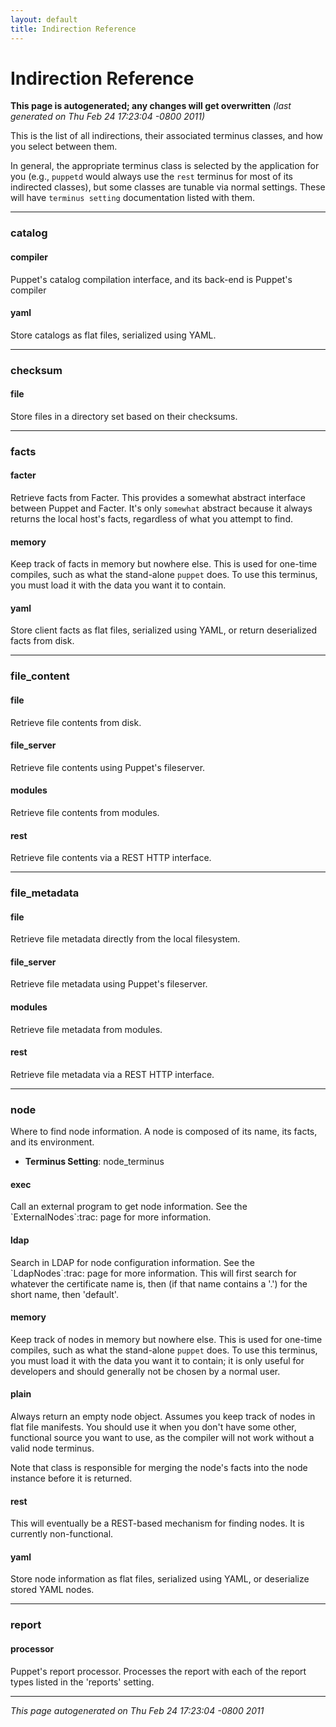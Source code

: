 ```yaml
---
layout: default
title: Indirection Reference
---
```



Indirection Reference
=====


<p><strong>This page is autogenerated; any changes will get overwritten</strong> <em>(last generated on Thu Feb 24 17:23:04 -0800 2011)</em></p>

<p>This is the list of all indirections, their associated terminus classes, and how you select between them.</p>
<p>In general, the appropriate terminus class is selected by the application for you (e.g., <code>puppetd</code> would always use the <code>rest</code>
terminus for most of its indirected classes), but some classes are tunable via normal settings.  These will have <code>terminus setting</code>
documentation listed with them.</p>

----------------### catalog


#### compiler

<p>Puppet's catalog compilation interface, and its back-end is
Puppet's compiler</p>


#### yaml

<p>Store catalogs as flat files, serialized using YAML.</p>



----------------### checksum


#### file

<p>Store files in a directory set based on their checksums.</p>



----------------### facts


#### facter

<p>Retrieve facts from Facter.  This provides a somewhat abstract interface
between Puppet and Facter.  It's only <code>somewhat</code> abstract because it always
returns the local host's facts, regardless of what you attempt to find.</p>


#### memory

<p>Keep track of facts in memory but nowhere else.  This is used for
one-time compiles, such as what the stand-alone <code>puppet</code> does.
To use this terminus, you must load it with the data you want it
to contain.</p>


#### yaml

<p>Store client facts as flat files, serialized using YAML, or
return deserialized facts from disk.</p>



----------------### file_content


#### file

<p>Retrieve file contents from disk.</p>


#### file_server

<p>Retrieve file contents using Puppet's fileserver.</p>


#### modules

<p>Retrieve file contents from modules.</p>


#### rest

<p>Retrieve file contents via a REST HTTP interface.</p>



----------------### file_metadata


#### file

<p>Retrieve file metadata directly from the local filesystem.</p>


#### file_server

<p>Retrieve file metadata using Puppet's fileserver.</p>


#### modules

<p>Retrieve file metadata from modules.</p>


#### rest

<p>Retrieve file metadata via a REST HTTP interface.</p>



----------------### node

<p>Where to find node information.
A node is composed of its name, its facts, and its environment.</p>
<ul>
<li><strong>Terminus Setting</strong>: node_terminus</li>
</ul>

#### exec

<p>Call an external program to get node information.  See
the `ExternalNodes`:trac: page for more information.</p>


#### ldap

<p>Search in LDAP for node configuration information.  See
the `LdapNodes`:trac: page for more information.  This will first
search for whatever the certificate name is, then (if that name
contains a '.') for the short name, then 'default'.</p>


#### memory

<p>Keep track of nodes in memory but nowhere else.  This is used for
one-time compiles, such as what the stand-alone <code>puppet</code> does.
To use this terminus, you must load it with the data you want it
to contain; it is only useful for developers and should generally not
be chosen by a normal user.</p>


#### plain

<p>Always return an empty node object. Assumes you keep track of nodes
in flat file manifests.  You should use it when you don't have some other,
functional source you want to use, as the compiler will not work without a
valid node terminus.</p>
<p>Note that class is responsible for merging the node's facts into the
node instance before it is returned.</p>


#### rest

<p>This will eventually be a REST-based mechanism for finding nodes.  It is currently non-functional.</p>


#### yaml

<p>Store node information as flat files, serialized using YAML,
or deserialize stored YAML nodes.</p>



----------------### report


#### processor

<p>Puppet's report processor.  Processes the report with each of
the report types listed in the 'reports' setting.</p>
<hr />
<p><em>This page autogenerated on Thu Feb 24 17:23:04 -0800 2011</em></p>





